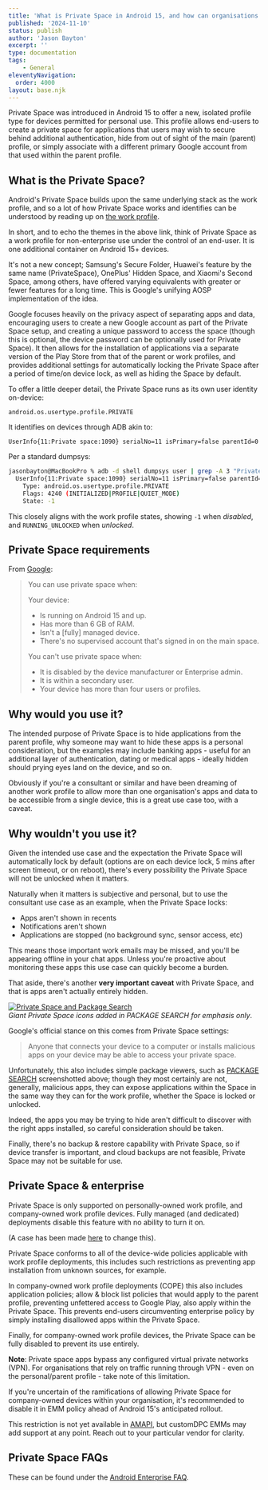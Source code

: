 ```yaml
---
title: 'What is Private Space in Android 15, and how can organisations manage it?'
published: '2024-11-10'
status: publish
author: 'Jason Bayton'
excerpt: ''
type: documentation
tags:
    - General
eleventyNavigation:
  order: 4000
layout: base.njk
---
```

Private Space was introduced in Android 15 to offer a new, isolated profile type for devices permitted for personal use. This profile allows end-users to create a private space for applications that users may wish to secure behind additional authentication, hide from out of sight of the main (parent) profile, or simply associate with a different primary Google account from that used within the parent profile.

## What is the Private Space?

Android's Private Space builds upon the same underlying stack as the work profile, and so a lot of how Private Space works and identifies can be understood by reading up on [the work profile](/android/what-is-android-work-profile).

In short, and to echo the themes in the above link, think of Private Space as a work profile for non-enterprise use under the control of an end-user. It is one additional container on Android 15+ devices.

It's not a new concept; Samsung's Secure Folder, Huawei's feature by the same name (PrivateSpace), OnePlus' Hidden Space, and Xiaomi's Second Space, among others, have offered varying equivalents with greater or fewer features for a long time. This is Google's unifying AOSP implementation of the idea.

Google focuses heavily on the privacy aspect of separating apps and data, encouraging users to create a new Google account as part of the Private Space setup, and creating a unique password to access the space (though this is optional, the device password can be optionally used for Private Space). It then allows for the installation of applications via a separate version of the Play Store from that of the parent or work profiles, and provides additional settings for automatically locking the Private Space after a period of time/on device lock, as well as hiding the Space by default.

To offer a little deeper detail, the Private Space runs as its own user identity on-device:

`android.os.usertype.profile.PRIVATE`

It identifies on devices through ADB akin to:

`UserInfo{11:Private space:1090} serialNo=11 isPrimary=false parentId=0`

Per a standard dumpsys:

```bash
jasonbayton@MacBookPro % adb -d shell dumpsys user | grep -A 3 "Private space"
  UserInfo{11:Private space:1090} serialNo=11 isPrimary=false parentId=0
    Type: android.os.usertype.profile.PRIVATE
    Flags: 4240 (INITIALIZED|PROFILE|QUIET_MODE)
    State: -1
```

This closely aligns with the work profile states, showing `-1` when _disabled_, and `RUNNING_UNLOCKED` when _unlocked_.

## Private Space requirements

From [Google](https://support.google.com/android/answer/15341885?hl=en-GB):

> You can use private space when:
>
> Your device:
> - Is running on Android 15 and up.
> - Has more than 6 GB of RAM.
> - Isn't a [fully] managed device.
> - There's no supervised account that's signed in on the main space.
>
> You can't use private space when:
>
> - It is disabled by the device manufacturer or Enterprise admin.
> - It is within a secondary user.
> - Your device has more than four users or profiles.

## Why would you use it?

The intended purpose of Private Space is to hide applications from the parent profile, why someone may want to hide these apps is a personal consideration, but the examples may include banking apps - useful for an additional layer of authentication, dating or medical apps - ideally hidden should prying eyes land on the device, and so on.

Obviously if you're a consultant or similar and have been dreaming of another work profile to allow more than one organisation's apps and data to be accessible from a single device, this is a great use case too, with a caveat.

## Why wouldn't you use it?

Given the intended use case and the expectation the Private Space will automatically lock by default (options are on each device lock, 5 mins after screen timeout, or on reboot), there's every possibility the Private Space will not be unlocked when it matters.

Naturally when it matters is subjective and personal, but to use the consultant use case as an example, when the Private Space locks:

- Apps aren't shown in recents 
- Notifications aren't shown
- Applications are stopped (no background sync, sensor access, etc)

This means those important work emails may be missed, and you'll be appearing offline in your chat apps. Unless you're proactive about monitoring these apps this use case can quickly become a burden.

That aside, there's another **very important caveat** with Private Space, and that is apps aren't actually entirely hidden.

[![Private Space and Package Search](https://cdn.bayton.org/uploads/2024/private_space_ps.png)](https://cdn.bayton.org/uploads/2024/private_space_ps.png)  
_Giant Private Space icons added in PACKAGE SEARCH for emphasis only_.

Google's official stance on this comes from Private Space settings:

> Anyone that connects your device to a computer or installs malicious apps on your device may be able to access your private space.

Unfortunately, this also includes simple package viewers, such as [PACKAGE SEARCH](/projects/package-search) screenshotted above; though they most certainly are not, generally, malicious apps, they can expose applications within the Space in the same way they can for the work profile, whether the Space is locked or unlocked.

Indeed, the apps you may be trying to hide aren't difficult to discover with the right apps installed, so careful consideration should be taken.

Finally, there's no backup & restore capability with Private Space, so if device transfer is important, and cloud backups are not feasible, Private Space may not be suitable for use.

## Private Space & enterprise

Private Space is only supported on personally-owned work profile, and company-owned work profile devices. Fully managed (and dedicated) deployments disable this feature with no ability to turn it on. 

(A case has been made [here](/blog/2024/10/actually-new-for-enterprise-android-15/#the-case-for-private-space-on-fully-managed-devices) to change this).

Private Space conforms to all of the device-wide policies applicable with work profile deployments, this includes such restrictions as preventing app installation from unknown sources, for example.

In company-owned work profile deployments (COPE) this also includes application policies; allow & block list policies that would apply to the parent profile, preventing unfettered access to Google Play, also apply within the Private Space. This prevents end-users circumventing enterprise policy by simply installing disallowed apps within the Private Space.

Finally, for company-owned work profile devices, the Private Space can be fully disabled to prevent its use entirely.

**Note**: Private space apps bypass any configured virtual private networks (VPN). For organisations that rely on traffic running through VPN - even on the personal/parent profile - take note of this limitation.

If you're uncertain of the ramifications of allowing Private Space for company-owned devices within your organisation, it's recommended to disable it in EMM policy ahead of Android 15's anticipated rollout. 

<div class="callout callout-orange">

This restriction is not yet available in [AMAPI](https://developers.google.com/android/management/reference/rest/v1/enterprises.policies), but customDPC EMMs may add support at any point. Reach out to your particular vendor for clarity.

</div>

## Private Space FAQs

These can be found under the [Android Enterprise FAQ](https://bayton.org/android/android-enterprise-faq/).


